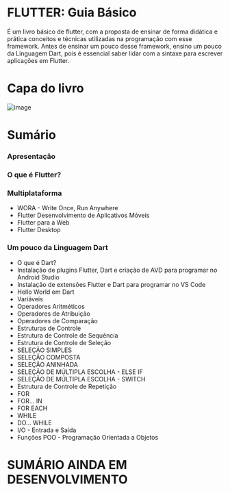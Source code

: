 # FLUTTER: Guia Básico

É um livro básico de flutter, com a proposta de ensinar de forma didática e prática conceitos e técnicas utilizadas na programação com esse framework. Antes de ensinar um pouco desse framework, ensino um pouco da Linguagem Dart, pois é essencial saber lidar com a sintaxe para escrever aplicações em Flutter.

# Capa do livro

![image](https://user-images.githubusercontent.com/50553124/140544088-d2b67784-3d24-42da-8c4a-a93cde9df3b9.png)



# Sumário

### Apresentação

### O que é Flutter?

### Multiplataforma
- WORA - Write Once, Run Anywhere
- Flutter Desenvolvimento de Aplicativos Móveis
- Flutter para a Web
- Flutter Desktop

### Um pouco da Linguagem Dart
- O que é Dart?
- Instalação de plugins Flutter, Dart e criação de AVD para programar no Android Studio
- Instalação de extensões Flutter e Dart para programar no VS Code
- Hello World em Dart
- Variáveis
- Operadores Aritméticos
- Operadores de Atribuição
- Operadores de Comparação
- Estruturas de Controle
- Estrutura de Controle de Sequência
- Estrutura de Controle de Seleção
- SELEÇÃO SIMPLES
- SELEÇÃO COMPOSTA
- SELEÇÃO ANINHADA
- SELEÇÃO DE MÚLTIPLA ESCOLHA - ELSE IF
- SELEÇÃO DE MÚLTIPLA ESCOLHA -  SWITCH
- Estrutura de Controle de Repetição
- FOR
- FOR… IN
- FOR EACH
- WHILE
- DO… WHILE
- I/O - Entrada e Saída
- Funções
POO - Programação Orientada a Objetos 


# SUMÁRIO AINDA EM DESENVOLVIMENTO
